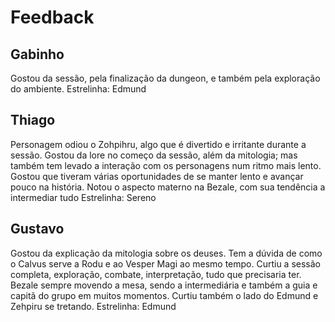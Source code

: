 # Feedback

## Gabinho
Gostou da sessão, pela finalização da dungeon, e também pela exploração do ambiente. 
Estrelinha: Edmund

## Thiago
Personagem odiou o Zohpihru, algo que é divertido e irritante durante a sessão. Gostou da lore no começo da sessão, além da mitologia; mas também tem levado a interação com os personagens num ritmo mais lento. Gostou que tiveram várias oportunidades de se manter lento e avançar pouco na história. Notou o aspecto materno na Bezale, com sua tendência a intermediar tudo
Estrelinha: Sereno

## Gustavo
Gostou da explicação da mitologia sobre os deuses. Tem a dúvida de como o Calvus serve a Rodu e ao Vesper Magi ao mesmo tempo. Curtiu a sessão completa, exploração, combate, interpretação, tudo que precisaria ter. Bezale sempre movendo a mesa, sendo a intermediária e também a guia e capitã do grupo em muitos momentos. Curtiu também o lado do Edmund e Zehpiru se tretando.
Estrelinha: Edmund